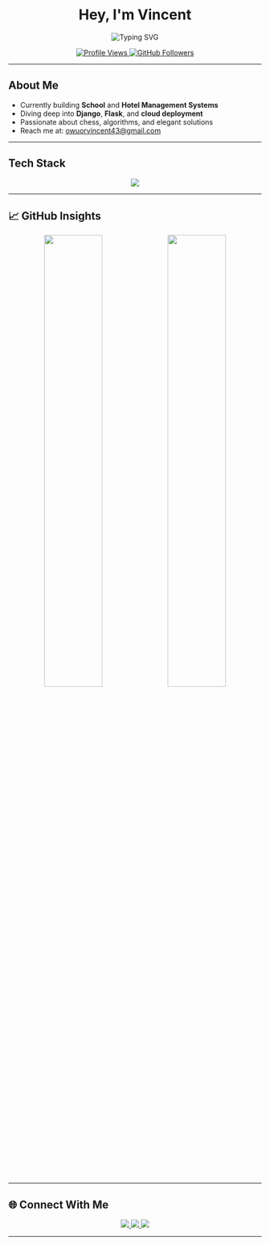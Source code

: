 <h1 align="center">Hey, I'm Vincent</h1>

<p align="center">
  <img src="https://readme-typing-svg.demolab.com?font=Fira+Code&pause=700&color=00FFF7&center=true&vCenter=true&width=600&lines=Full-Stack+Developer+%7C+Nexture.co.ke;React+%7C+Vue+%7C+Node.js;Python+Django+%7C+Flask;Clean+Code+%7C+System+Design;Based+in+Nairobi,+Kenya" alt="Typing SVG" />
</p>

<p align="center">
  <a href="https://github.com/vincentagunda">
    <img src="https://komarev.com/ghpvc/?username=vincentagunda&color=00FFF7&style=flat&label=Profile+Views" alt="Profile Views"/>
  </a>
  <a href="https://github.com/vincentagunda?tab=followers">
    <img src="https://img.shields.io/github/followers/vincentagunda?label=Follow&style=social" alt="GitHub Followers"/>
  </a>
</p>

---

##  About Me

-  Currently building **School** and **Hotel Management Systems**
-  Diving deep into **Django**, **Flask**, and **cloud deployment**
-  Passionate about chess, algorithms, and elegant solutions
-  Reach me at: [owuorvincent43@gmail.com](mailto:owuorvincent43@gmail.com)

---

##  Tech Stack

<p align="center">
  <img src="https://skillicons.dev/icons?i=react,vue,nextjs,tailwind,js,ts,nodejs,express,django,flask,python,mongodb,firebase,git,linux,docker&perline=8" />
</p>

---

## 📈 GitHub Insights

<p align="center">
  <img src="https://github-readme-stats.vercel.app/api?username=vincentagunda&show_icons=true&theme=radical&hide_border=true&custom_title=Vincent's+GitHub+Stats" width="48%" />
  <img src="https://github-readme-streak-stats.herokuapp.com/?user=vincentagunda&theme=radical&hide_border=true" width="48%" />
</p>

---

## 🌐 Connect With Me

<p align="center">
  <a href="mailto:owuorvincent43@gmail.com">
    <img src="https://img.shields.io/badge/Gmail-owuorvincent43@gmail.com-FF4B4B?style=flat&logo=gmail&logoColor=white" />
  </a>
  <a href="https://www.linkedin.com/in/vincent-agunda-/">
    <img src="https://img.shields.io/badge/LinkedIn-vincent--agunda-0A66C2?style=flat&logo=linkedin&logoColor=white" />
  </a>
  <a href="https://x.com/VincentAgunda3">
    <img src="https://img.shields.io/badge/Twitter-@VincentAgunda3-1DA1F2?style=flat&logo=twitter&logoColor=white" />
  </a>
</p>

---
